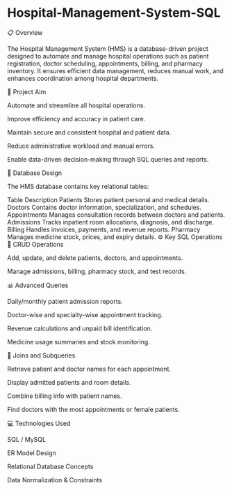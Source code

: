 # Hospital-Management-System-SQL

📋 Overview

The Hospital Management System (HMS) is a database-driven project designed to automate and manage hospital operations such as patient registration, doctor scheduling, appointments, billing, and pharmacy inventory. It ensures efficient data management, reduces manual work, and enhances coordination among hospital departments.

🎯 Project Aim

Automate and streamline all hospital operations.

Improve efficiency and accuracy in patient care.

Maintain secure and consistent hospital and patient data.

Reduce administrative workload and manual errors.

Enable data-driven decision-making through SQL queries and reports.

🧱 Database Design

The HMS database contains key relational tables:

Table	Description
Patients	Stores patient personal and medical details.
Doctors	Contains doctor information, specialization, and schedules.
Appointments	Manages consultation records between doctors and patients.
Admissions	Tracks inpatient room allocations, diagnosis, and discharge.
Billing	Handles invoices, payments, and revenue reports.
Pharmacy	Manages medicine stock, prices, and expiry details.
⚙️ Key SQL Operations
🧩 CRUD Operations

Add, update, and delete patients, doctors, and appointments.

Manage admissions, billing, pharmacy stock, and test records.

📊 Advanced Queries

Daily/monthly patient admission reports.

Doctor-wise and specialty-wise appointment tracking.

Revenue calculations and unpaid bill identification.

Medicine usage summaries and stock monitoring.

🔗 Joins and Subqueries

Retrieve patient and doctor names for each appointment.

Display admitted patients and room details.

Combine billing info with patient names.

Find doctors with the most appointments or female patients.

💻 Technologies Used

SQL / MySQL

ER Model Design

Relational Database Concepts

Data Normalization & Constraints
